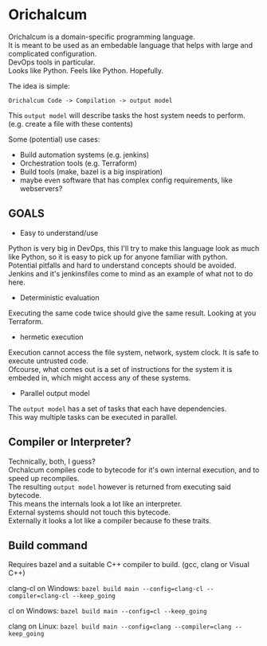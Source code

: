 # Orichalcum

Orichalcum is a domain-specific programming language.  
It is meant to be used as an embedable language that helps with large and complicated configuration.  
DevOps tools in particular.  
Looks like Python. Feels like Python. Hopefully.  

The idea is simple:  

`Orichalcum Code -> Compilation -> output model`

This `output model` will describe tasks the host system needs to perform.  
(e.g. create a file with these contents)

Some (potential) use cases:  

- Build automation systems (e.g. jenkins)
- Orchestration tools (e.g. Terraform)
- Build tools (make, bazel is a big inspiration)
- maybe even software that has complex config requirements, like webservers?  

## GOALS

- Easy to understand/use  

Python is very big in DevOps, this I'll try to make this language look as much like Python,
so it is easy to pick up for anyone familiar with python.  
Potential pitfalls and hard to understand concepts should be avoided.  
Jenkins and it's jenkinsfiles come to mind as an example of what not to do here.  

- Deterministic evaluation  

Executing the same code twice should give the same result. Looking at you Terraform.  

- hermetic execution

Execution cannot access the file system, network, system clock. It is safe to execute untrusted code.  
Ofcourse, what comes out is a set of instructions for the system it is embeded in,
which might access any of these systems.  

- Parallel output model

The `output model` has a set of tasks that each have dependencies.  
This way multiple tasks can be executed in parallel.  

## Compiler or Interpreter?

Technically, both, I guess?  
Orchalcum compiles code to bytecode for it's own internal execution, and to speed up recompiles.  
The resulting `output model` however is returned from executing said bytecode.  
This means the internals look a lot like an interpreter.  
External systems should not touch this bytecode.  
Externally it looks a lot like a compiler because fo these traits.  

## Build command

Requires bazel and a suitable C++ compiler to build. (gcc, clang or Visual C++)  

clang-cl on Windows:
`bazel build main --config=clang-cl --compiler=clang-cl --keep_going`

cl on Windows:
`bazel build main --config=cl --keep_going`

clang on Linux:
`bazel build main --config=clang --compiler=clang --keep_going`

